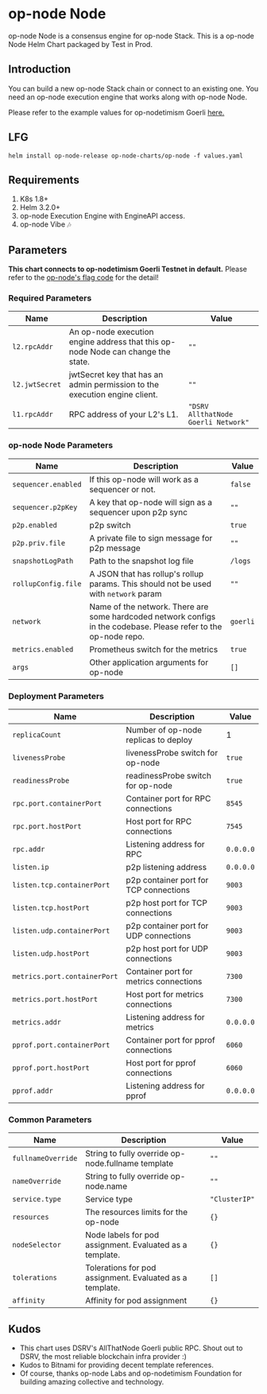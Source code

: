 # op-node Node
op-node Node is a consensus engine for op-node Stack. This is a op-node Node Helm Chart packaged by Test in Prod.

## Introduction
You can build a new op-node Stack chain or connect to an existing one. You need an op-node execution engine that works along with op-node Node.

Please refer to the example values for op-nodetimism Goerli [here.](example-values/op-nodetimism-goerli.yaml)

## LFG
`helm install op-node-release op-node-charts/op-node -f values.yaml`

## Requirements
1. K8s 1.8+
2. Helm 3.2.0+
3. op-node Execution Engine with EngineAPI access.
4. op-node Vibe 🎶

## Parameters
**This chart connects to op-nodetimism Goerli Testnet in default.** Please refer to the [op-node's flag code](https://github.com/ethereum-op-nodetimism/op-nodetimism/blob/bbebb76e073987e58d0b97adb718b6ce8164c1c7/op-node/flags/flags.go) for the detail!
### Required Parameters
| Name           | Description                                                                | Value                               |
|----------------|----------------------------------------------------------------------------|-------------------------------------|
| `l2.rpcAddr`   | An op-node execution engine address that this op-node Node can change the state.     | `""`                                |
| `l2.jwtSecret` | jwtSecret key that has an admin permission to the execution engine client. | `""`                                |
| `l1.rpcAddr`   | RPC address of your L2's L1.                                               | `"DSRV AllthatNode Goerli Network"` |

### op-node Node Parameters
| Name                | Description                                                                                                      | Value    |
|---------------------|------------------------------------------------------------------------------------------------------------------|----------|
| `sequencer.enabled` | If this op-node will work as a sequencer or not.                                                                 | `false`  |
| `sequencer.p2pKey`  | A key that op-node will sign as a sequencer upon p2p sync                                                        | `""`     |
| `p2p.enabled`       | p2p switch                                                                                                       | `true`   |
| `p2p.priv.file`     | A private file to sign message for p2p message                                                                   | `""`     |
| `snapshotLogPath`   | Path to the snapshot log file                                                                                    | `/logs`  |
| `rollupConfig.file` | A JSON that has rollup's rollup params. This should not be used with `network` param                             | `""`     |
| `network`           | Name of the network. There are some hardcoded network configs in the codebase. Please refer to the op-node repo. | `goerli` |
| `metrics.enabled`   | Prometheus switch for the metrics                                                                                | `true`   |
| `args`              | Other application arguments for op-node                                                                          | `[]`     |


### Deployment Parameters
| Name                         | Description                            | Value     |
|------------------------------|----------------------------------------|-----------|
| `replicaCount`               | Number of op-node replicas to deploy   | 1         |
| `livenessProbe`              | livenessProbe switch for op-node       | `true`    |
| `readinessProbe`             | readinessProbe switch for op-node      | `true`    |
| `rpc.port.containerPort`     | Container port for RPC connections     | `8545`    |
| `rpc.port.hostPort`          | Host port for RPC connections          | `7545`    |
| `rpc.addr`                   | Listening address for RPC              | `0.0.0.0` |
| `listen.ip`                  | p2p listening address                  | `0.0.0.0` |
| `listen.tcp.containerPort`   | p2p container port for TCP connections | `9003`    |
| `listen.tcp.hostPort`        | p2p host port for TCP connections      | `9003`    |
| `listen.udp.containerPort`   | p2p container port for UDP connections | `9003`    |
| `listen.udp.hostPort`        | p2p host port for UDP connections      | `9003`    |
| `metrics.port.containerPort` | Container port for metrics connections | `7300`    |
| `metrics.port.hostPort`      | Host port for metrics connections      | `7300`    |
| `metrics.addr`               | Listening address for metrics          | `0.0.0.0` |
| `pprof.port.containerPort`   | Container port for pprof connections   | `6060`    |
| `pprof.port.hostPort`        | Host port for pprof connections        | `6060`    |
| `pprof.addr`                 | Listening address for pprof            | `0.0.0.0` |


### Common Parameters
| Name               | Description                                              | Value         |
|--------------------|----------------------------------------------------------|---------------|
| `fullnameOverride` | String to fully override op-node.fullname template       | `""`          |
| `nameOverride`     | String to fully override op-node.name                    | `""`          |
| `service.type`     | Service type                                             | `"ClusterIP"` |
| `resources`        | The resources limits for the op-node                     | `{}`          |
| `nodeSelector`     | Node labels for pod assignment. Evaluated as a template. | `{}`          |
| `tolerations`      | Tolerations for pod assignment. Evaluated as a template. | `[]`          |
| `affinity`         | Affinity for pod assignment                              | `{}`          |

## Kudos
- This chart uses DSRV's AllThatNode Goerli public RPC. Shout out to DSRV, the most reliable blockchain infra provider :)
- Kudos to Bitnami for providing decent template references.
- Of course, thanks op-node Labs and op-nodetimism Foundation for building amazing collective and technology.

